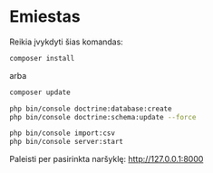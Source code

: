 Emiestas
========================

Reikia įvykdyti šias komandas:

```sh
composer install
```

arba

```sh
composer update
```

```sh
php bin/console doctrine:database:create
php bin/console doctrine:schema:update --force
```
```sh
php bin/console import:csv
php bin/console server:start
```

Paleisti per pasirinkta naršyklę: http://127.0.0.1:8000
